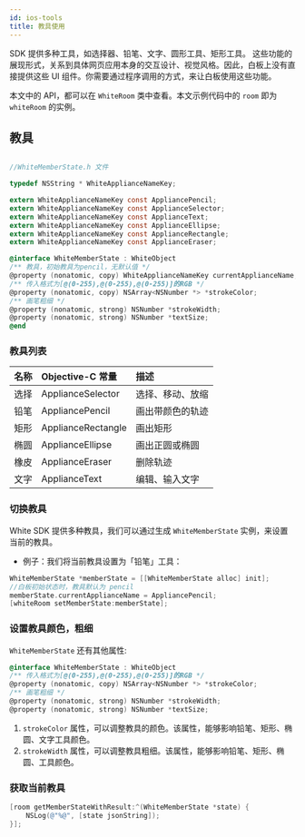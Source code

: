 ```yaml
---
id: ios-tools
title: 教具使用
---
```


SDK 提供多种工具，如选择器、铅笔、文字、圆形工具、矩形工具。
这些功能的展现形式，关系到具体网页应用本身的交互设计、视觉风格。因此，白板上没有直接提供这些 UI 组件。你需要通过程序调用的方式，来让白板使用这些功能。

本文中的 API，都可以在 `WhiteRoom` 类中查看。本文示例代码中的 `room` 即为 `whiteRoom` 的实例。

## 教具

```Objective-C

//WhiteMemberState.h 文件

typedef NSString * WhiteApplianceNameKey;

extern WhiteApplianceNameKey const AppliancePencil;
extern WhiteApplianceNameKey const ApplianceSelector;
extern WhiteApplianceNameKey const ApplianceText;
extern WhiteApplianceNameKey const ApplianceEllipse;
extern WhiteApplianceNameKey const ApplianceRectangle;
extern WhiteApplianceNameKey const ApplianceEraser;

@interface WhiteMemberState : WhiteObject
/** 教具，初始教具为pencil，无默认值 */
@property (nonatomic, copy) WhiteApplianceNameKey currentApplianceName;
/** 传入格式为[@(0-255),@(0-255),@(0-255)]的RGB */
@property (nonatomic, copy) NSArray<NSNumber *> *strokeColor;
/** 画笔粗细 */
@property (nonatomic, strong) NSNumber *strokeWidth;
@property (nonatomic, strong) NSNumber *textSize;
@end

```

### 教具列表

| 名称 | Objective-C 常量 | 描述 |
| :--- | :--- | :--- |
| 选择 | ApplianceSelector | 选择、移动、放缩 |
| 铅笔 | AppliancePencil | 画出带颜色的轨迹 |
| 矩形 | ApplianceRectangle | 画出矩形 |
| 椭圆 | ApplianceEllipse | 画出正圆或椭圆 |
| 橡皮 | ApplianceEraser | 删除轨迹 |
| 文字 | ApplianceText | 编辑、输入文字 |

### 切换教具

White SDK 提供多种教具，我们可以通过生成 `WhiteMemberState` 实例，来设置当前的教具。

* 例子：我们将当前教具设置为「铅笔」工具：

```Objective-C
WhiteMemberState *memberState = [[WhiteMemberState alloc] init];
//白板初始状态时，教具默认为 pencil
memberState.currentApplianceName = AppliancePencil;
[whiteRoom setMemberState:memberState];
```

### 设置教具颜色，粗细

`WhiteMemberState` 还有其他属性:

```Objective-C
@interface WhiteMemberState : WhiteObject
/** 传入格式为[@(0-255),@(0-255),@(0-255)]的RGB */
@property (nonatomic, copy) NSArray<NSNumber *> *strokeColor;
/** 画笔粗细 */
@property (nonatomic, strong) NSNumber *strokeWidth;
@property (nonatomic, strong) NSNumber *textSize;
```

1. `strokeColor` 属性，可以调整教具的颜色。该属性，能够影响铅笔、矩形、椭圆、文字工具颜色。
2. `strokeWidth` 属性，可以调整教具粗细。该属性，能够影响铅笔、矩形、椭圆、工具颜色。

### 获取当前教具
```Objective-C
[room getMemberStateWithResult:^(WhiteMemberState *state) {
    NSLog(@"%@", [state jsonString]);
}];
```